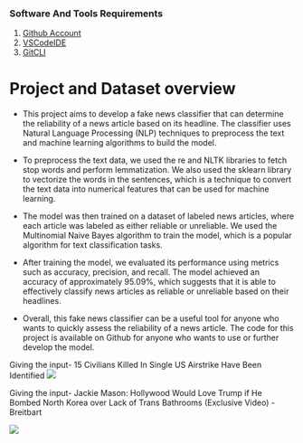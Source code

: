 ### Software And Tools Requirements

1. [Github Account](https://github.com)
2. [VSCodeIDE](https://code.visualstudio.com/)
3. [GitCLI](https://git-scm.com/book/en/v2/Getting-Started-The-Command-Line)

# Project and Dataset overview
* This project aims to develop a fake news classifier that can determine the reliability of a news article based on its headline. The classifier uses Natural Language Processing (NLP) techniques to preprocess the text and machine learning algorithms to build the model.

* To preprocess the text data, we used the re and NLTK libraries to fetch stop words and perform lemmatization. We also used the sklearn library to vectorize the words in the sentences, which is a technique to convert the text data into numerical features that can be used for machine learning.

* The model was then trained on a dataset of labeled news articles, where each article was labeled as either reliable or unreliable. We used the Multinomial Naive Bayes algorithm to train the model, which is a popular algorithm for text classification tasks.

* After training the model, we evaluated its performance using metrics such as accuracy, precision, and recall. The model achieved an accuracy of approximately 95.09%, which suggests that it is able to effectively classify news articles as reliable or unreliable based on their headlines.

- Overall, this fake news classifier can be a useful tool for anyone who wants to quickly assess the reliability of a news article. The code for this project is available on Github for anyone who wants to use or further develop the model.

Giving the input- 15 Civilians Killed In Single US Airstrike Have Been Identified
![](https://github.com/Lak2k1/fkpred/blob/main/1.gif)


Giving the input- Jackie Mason: Hollywood Would Love Trump if He Bombed North Korea over Lack of Trans Bathrooms (Exclusive Video) - Breitbart


![](https://github.com/Lak2k1/fkpred/blob/main/2.gif)
